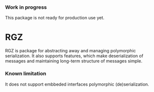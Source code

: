 ### Work in progress
This package is not ready for production use yet.

# RGZ
RGZ is package for abstracting away and managing polymorphic serialization.
It also supports features, which make deserialization of messages and maintaining long-term structure of messages simple.

### Known limitation
It does not support embbeded interfaces polymorphic (de)serialization.